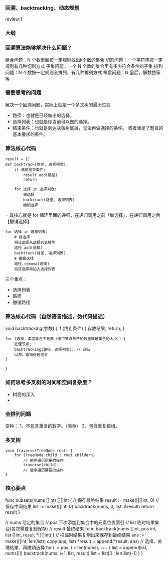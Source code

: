 ### 回溯、backtracking、动态规划

review:1

### 大纲

### 回溯算法能够解决什么问题？

组合问题：N 个数里面按一定规则找出k个数的集合
切割问题：一个字符串按一定规则有几种切割方式
子集问题：一个 N 个数的集合里有多少符合条件的子集
排列问题：N 个数按一定规则全排列，有几种排列方式
棋盘问题：N 皇后，解数独等等

### 需要思考的问题
解决一个回溯问题，实际上就是一个多叉树的遍历过程

- 路径：也就是已经做出的选择。
- 选择列表：也就是你当前可以做的选择。
- 结束条件：也就是到达决策树底层，无法再做选择的条件。
或者满足了题目的基本要求的条件。

### 算法核心代码

```
result = []
def backtrack(路径, 选择列表):
    if 满足结束条件:
        result.add(路径)
        return
    
    for 选择 in 选择列表:
        做选择
        backtrack(路径, 选择列表)
        撤销选择
```
= 其核心就是 for 循环里面的递归，在递归调用之前「做选择」，在递归调用之后 【撤销选择】

```
for 选择 in 选择列表:
    # 做选择
    将该选择从选择列表移除
    路径.add(选择)
    backtrack(路径, 选择列表)
    # 撤销选择
    路径.remove(选择)
    将该选择再加入选择列表
```

三个重点：

- 选择列表
- 路径
- 撤销路径


### 算法核心代码（自然语言描述，伪代码描述）

void backtracking(参数) {
    if (终止条件) {
        存放结果;
        return;
    }

    for (选择：本层集合中元素（树中节点孩子的数量就是集合的大小）) {
        处理节点;
        backtracking(路径，选择列表); // 递归
        回溯，撤销处理结果
    }
}


### 如何思考多叉树的时间和空间复杂度？

- 树高的深入
- 

### 全排列问题

变种：
1、不包含重复的数字。（简单）
2、包含重复数组。

### 多叉树

```
void traverse(TreeNode root) {
    for (TreeNode child : root.childern)
        // 前序遍历需要的操作
        traverse(child);
        // 后序遍历需要的操作
}
```


### 核心要点

func subsets(nums []int) [][]int {
    // 保存最终结果
    result := make([][]int, 0)
    // 保存中间结果
    list := make([]int, 0)
    backtrack(nums, 0, list, &result)
    return result
}

// nums 给定的集合
// pos 下次添加到集合中的元素位置索引
// list 临时结果集合(每次需要复制保存)
// result 最终结果
func backtrack(nums []int, pos int, list []int, result *[][]int) {
    // 把临时结果复制出来保存到最终结果
    ans := make([]int, len(list))
    copy(ans, list)
    *result = append(*result, ans)
    // 选择、处理结果、再撤销选择
    for i := pos; i < len(nums); i++ {
        list = append(list, nums[i])
        backtrack(nums, i+1, list, result)
        list = list[0 : len(list)-1]
    }
}





